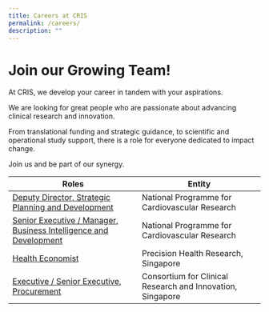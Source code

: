 ```yaml
---
title: Careers at CRIS
permalink: /careers/
description: ""
---
```

# Join our Growing Team!

At CRIS, we develop your career in tandem with your aspirations.

We are looking for great people who are passionate about advancing clinical research and innovation.

From translational funding and strategic guidance, to scientific and operational study support, there is a role for everyone dedicated to impact change.

Join us and be part of our synergy.




| Roles | Entity
| -------- | -------- |
| [Deputy Director, Strategic Planning and Development](https://www.cris.sg/wp-content/uploads/2023/01/DD-CRIS.pdf)   | National Programme for Cardiovascular Research |
[Senior Executive / Manager, Business Intelligence and Development](https://www.cris.sg/wp-content/uploads/2023/01/Senior-Exec-CRIS.pdf) | National Programme for Cardiovascular Research |
[Health Economist](https://www.cris.sg/wp-content/uploads/2023/01/CRIS-Health-Economist.pdf) | Precision Health Research, Singapore |
[Executive / Senior Executive, Procurement](https://www.cris.sg/wp-content/uploads/2022/12/CRIS-Executive_Snr-Executive-Procurement.pdf) | Consortium for Clinical Research and Innovation, Singapore

